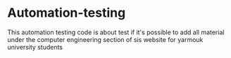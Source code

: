 # Automation-testing
This automation testing code is about test if it's possible to add all material under the computer engineering section of sis website for yarmouk university students  

